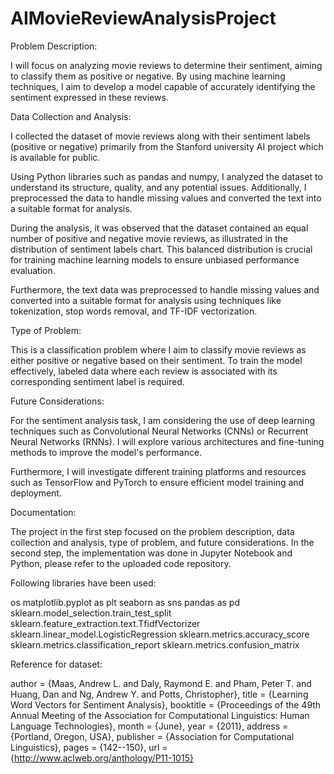 # AIMovieReviewAnalysisProject

Problem Description:

I will focus on analyzing movie reviews to determine their sentiment, aiming to classify them as positive or negative. By using machine learning techniques, I aim to develop a model capable of accurately identifying the sentiment expressed in these reviews.

Data Collection and Analysis:

I collected the dataset of movie reviews along with their sentiment labels (positive or negative) primarily from the Stanford university AI project which is available for public.

Using Python libraries such as pandas and numpy, I analyzed the dataset to understand its structure, quality, and any potential issues. Additionally, I preprocessed the data to handle missing values and converted the text into a suitable format for analysis.

During the analysis, it was observed that the dataset contained an equal number of positive and negative movie reviews, as illustrated in the distribution of sentiment labels chart. This balanced distribution is crucial for training machine learning models to ensure unbiased performance evaluation.

Furthermore, the text data was preprocessed to handle missing values and converted into a suitable format for analysis using techniques like tokenization, stop words removal, and TF-IDF vectorization.

Type of Problem:

This is a classification problem where I aim to classify movie reviews as either positive or negative based on their sentiment. To train the model effectively, labeled data where each review is associated with its corresponding sentiment label is required.

Future Considerations:

For the sentiment analysis task, I am considering the use of deep learning techniques such as Convolutional Neural Networks (CNNs) or Recurrent Neural Networks (RNNs). I will explore various architectures and fine-tuning methods to improve the model's performance.

Furthermore, I will investigate different training platforms and resources such as TensorFlow and PyTorch to ensure efficient model training and deployment.

Documentation:

The project in the first step focused on the problem description, data collection and analysis, type of problem, and future considerations. In the second step, the implementation was done in Jupyter Notebook and Python, please refer to the uploaded code repository.

Following libraries have been used:

os
matplotlib.pyplot as plt
seaborn as sns
pandas as pd
sklearn.model_selection.train_test_split
sklearn.feature_extraction.text.TfidfVectorizer
sklearn.linear_model.LogisticRegression
sklearn.metrics.accuracy_score
sklearn.metrics.classification_report
sklearn.metrics.confusion_matrix



Reference for dataset: 

  author    = {Maas, Andrew L.  and  Daly, Raymond E.  and  Pham, Peter T.  and  Huang, Dan  and  Ng, Andrew Y.  and  Potts, Christopher},
  title     = {Learning Word Vectors for Sentiment Analysis},
  booktitle = {Proceedings of the 49th Annual Meeting of the Association for Computational Linguistics: Human Language Technologies},
  month     = {June},
  year      = {2011},
  address   = {Portland, Oregon, USA},
  publisher = {Association for Computational Linguistics},
  pages     = {142--150},
  url       = {http://www.aclweb.org/anthology/P11-1015}


